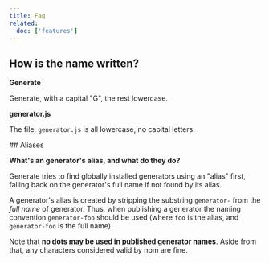 ```yaml
---
title: Faq
related:
  doc: ['features']
---
```


## How is the name written?

**Generate**

Generate, with a capital "G", the rest lowercase. 

**generator.js**

The file, `generator.js` is all lowercase, no capital letters.


<a name="aliases">
## Aliases

**What's an generator's alias, and what do they do?**

Generate tries to find globally installed generators using an "alias" first, falling back on the generator's full name if not found by its alias.

A generator's alias is created by stripping the substring `generator-` from the _full name_ of generator. Thus, when publishing a generator the naming convention `generator-foo` should be used (where `foo` is the alias, and `generator-foo` is the full name).

Note that **no dots may be used in published generator names**. Aside from that, any characters considered valid by npm are fine.
